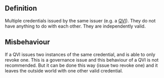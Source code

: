 ## Definition

Multiple credentials issued by the same issuer (e.g. a [QVI](qvi.md)). They do not have anything to do with each other. They are independently valid.

## Misbehaviour

If a QVI issues two instances of the same credential, and is able to only revoke one. This is a governance issue and this behaviour of a QVI is not recommended. But it can be done this way (issue two revoke one) and it leaves the outside world with one other valid credential.
